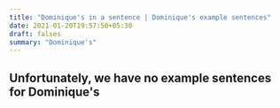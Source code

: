 ```yaml
---
title: "Dominique's in a sentence | Dominique's example sentences"
date: 2021-01-20T19:57:50+05:30
draft: falses
summary: "Dominique's"
---
```

## Unfortunately, we have no example sentences for Dominique's                 
